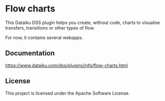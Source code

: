 # Flow charts

This Dataiku DSS plugin helps you create, without code, charts to visualise transfers, transitions or other types of flow.

For now, it contains several webapps.

## Documentation

https://www.dataiku.com/dss/plugins/info/flow-charts.html

## License 

This project is licensed under the Apache Software License.
